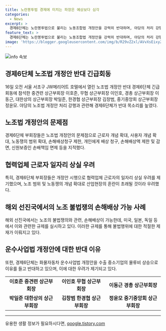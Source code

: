 ```yaml
---
title: 노란봉투법 경제에 미치는 파장은 예상보다 심각
categories:
  - News
excerpt: >
  경제6단체는 노란봉투법으로 불리는 노동조합법 개정안을 강력히 반대하며, 야당의 처리 강행을 비판하고 대응책을 모색했다. 이들은 개정안이 무너진 노사 관계와 국가 경제에 악영향을 미칠 것이라고 우려했으며, 특히 협력업체 근로자들의 일자리 상실과 물류비 상승을 우려했다. 이에 대한 대응책으로 노조의 책임을 과도하게 한정·축소할 경우 산업경쟁력을 저하시키며 국내기업과 해외기업에 큰 타격을 줄 것이라는 우려를 표명했다. 더불어 미국, 일본, 독일과 같은 선진국의 사례를 들어 불법 쟁의에 대한 손해배상이 가능한 규제가 필요하다고 강조했다.
feature_text: >
  경제6단체는 노란봉투법으로 불리는 노동조합법 개정안을 강력히 반대하며, 야당의 처리 강행을 비판하고 대응책을 모색했다. 이들은 개정안이 무너진 노사 관계와 국가 경제에 악영향을 미칠 것이라고 우려했으며, 특히 협력업체 근로자들의 일자리 상실과 물류비 상승을 우려했다. 이에 대한 대응책으로 노조의 책임을 과도하게 한정·축소할 경우 산업경쟁력을 저하시키며 국내기업과 해외기업에 큰 타격을 줄 것이라는 우려를 표명했다. 더불어 미국, 일본, 독일과 같은 선진국의 사례를 들어 불법 쟁의에 대한 손해배상이 가능한 규제가 필요하다고 강조했다.
image: 'https://blogger.googleusercontent.com/img/b/R29vZ2xl/AVvXsEixyZcFfHzMRdzZMjFBmAUKJYCLCGyLL1o632UiGVXcaFdKo_bkvkuCioo0uUKlGfBVcT3P84aROyZIXSBEx3Aw5nCQ3pTgDom1WDC4m8eifvWiAmWEEVb4x6G_l8C0QH225ldMjyaFvpxGEBGNO37VmDTDMHGhJPq73UglMfDca1-0aw/s1600/blogspot.png'
---
```


<p><img src="https://blogger.googleusercontent.com/img/b/R29vZ2xl/AVvXsEixyZcFfHzMRdzZMjFBmAUKJYCLCGyLL1o632UiGVXcaFdKo_bkvkuCioo0uUKlGfBVcT3P84aROyZIXSBEx3Aw5nCQ3pTgDom1WDC4m8eifvWiAmWEEVb4x6G_l8C0QH225ldMjyaFvpxGEBGNO37VmDTDMHGhJPq73UglMfDca1-0aw/s1600/blogspot.png" alt="info 속보" /></p>

<h2 data-ke-size="size26">경제6단체 노조법 개정안 반대 긴급회동</h2>

<p data-ke-size="size16">16일 오전 서울 서초구 JW메리어트 호텔에서 열린 노조법 개정안 반대 경제6단체 긴급 회동에 참석한 중견련 상근부회장 이호준, 무협 상근부회장 이인호, 경총 상근부회장 이동근, 대한상의 상근부회장 박일준, 한경협 상근부회장 김창범, 중기중앙회 상근부회장 정윤모. 야당의 노조법 개정안 처리 강행과 관련해 경제6단체가 반대 목소리를 높였다.</p>

<h2 data-ke-size="size26">노조법 개정안의 문제점</h2>

<p data-ke-size="size16">경제6단체 부회장들은 노조법 개정안의 문제점으로 근로자 개념 확대, 사용자 개념 확대, 노동쟁의 범위 확대, 손해배상청구 제한, 개인에게 배상 청구, 손해배상액 제한 및 감면, 신원보증인 손배책임 면제 등을 지적했다.</p>

<h2 data-ke-size="size26">협력업체 근로자 일자리 상실 우려</h2>

<p data-ke-size="size16">특히, 경제6단체 부회장들은 개정안 시행으로 협력업체 근로자의 일자리 상실 우려를 제기했으며, 노조 범위 및 노동쟁의 개념 확대로 산업현장의 혼란이 초래될 것이라 우려했다.</p>

<h2 data-ke-size="size26">해외 선진국에서의 노조 불법쟁의 손해배상 가능 사례</h2>

<p data-ke-size="size16">해외 선진국에서는 노조의 불법쟁의와 관련, 손해배상이 가능한데, 미국, 일본, 독일 등에서 이와 관련한 규제를 실시하고 있다. 이러한 규제를 통해 불법행위에 대한 적절한 제재가 이뤄지고 있다.</p>

<h2 data-ke-size="size26">운수사업법 개정안에 대한 반대 이유</h2>

<p data-ke-size="size16">또한, 경제6단체는 화물자동차 운수사업법 개정안을 수출 중소기업의 물류비 상승으로 이유를 들고 반대하고 있으며, 이에 대한 우려가 제기되고 있다.</p>

<table>
    <tr>
        <td style="text-align: center; height: 17px;"><b>이호준 중견련 상근부회장</b></td>
        <td style="text-align: center; height: 17px;"><b>이인호 무협 상근부회장</b></td>
        <td style="text-align: center; height: 17px;"><b>이동근 경총 상근부회장</b></td>
    </tr>
    <tr>
        <td style="text-align: center; height: 17px;"><b>박일준 대한상의 상근부회장</b></td>
        <td style="text-align: center; height: 17px;"><b>김창범 한경협 상근부회장</b></td>
        <td style="text-align: center; height: 17px;"><b>정윤모 중기중앙회 상근부회장</b></td>
    </tr>
</table>

<p><hr></p>
유용한 생활 정보가 필요하시다면, <a href="https://qoogle.tistory.com" rel="dofollow">qoogle.tistory.com</a>



